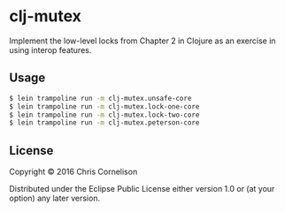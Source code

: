 # clj-mutex

Implement the low-level locks from Chapter 2 in Clojure as an exercise in using interop features.

## Usage

```bash
$ lein trampoline run -m clj-mutex.unsafe-core
$ lein trampoline run -m clj-mutex.lock-one-core
$ lein trampoline run -m clj-mutex.lock-two-core
$ lein trampoline run -m clj-mutex.peterson-core
```

## License

Copyright © 2016 Chris Cornelison

Distributed under the Eclipse Public License either version 1.0 or (at
your option) any later version.
